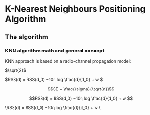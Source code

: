 
# K-Nearest Neighbours Positioning Algorithm

## The algorithm

### KNN algorithm math and general concept

KNN approach is based on a radio-channel propagation model:

$`\sqrt{2}`$

$`RSS(d) = RSS(d_0) −10η log \frac{d}{d_0} + w `$


```math
SE = \frac{\sigma}{\sqrt{n}}
```



$$RSS(d) = RSS(d_0) −10η log \frac{d}{d_0} + w $$


\\RSS(d) = RSS(d_0) −10η log \frac{d}{d_0} + w \\

